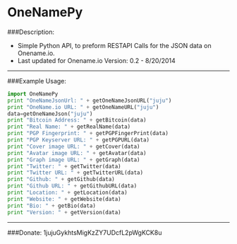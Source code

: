 OneNamePy
=========

###Description: 
  * Simple Python API, to preform RESTAPI Calls for the JSON data on Onename.io.
  * Last updated for Onename.io Version: 0.2 - 8/20/2014

---
###Example Usage:
```python
import OneNamePy
print "OneNameJsonUrl: " + getOneNameJsonURL("juju")
print "OneName.io URL: " + getOneNameURL("juju")
data=getOneNameJson("juju")
print "Bitcoin Address: " + getBitcoin(data)
print "Real Name: " + getRealName(data)
print "PGP Fingerprint: " + getPGPFingerPrint(data)
print "PGP Keyserver URL: " + getPGPURL(data)
print "Cover image URL: " + getCover(data)
print "Avatar image URL: " + getAvatar(data)
print "Graph image URL: " + getGraph(data)
print "Twitter: " + getTwitter(data)
print "Twitter URL: " + getTwitterURL(data)
print "Github: " + getGithub(data)
print "Github URL: " + getGithubURL(data)
print "Location: " + getLocation(data)
print "Website: " + getWebsite(data)
print "Bio: " + getBio(data)
print "Version: " + getVersion(data)
```
---

###Donate:
  1jujuGykhtsMigKzZY7UDcfL2pWgKCK8u

